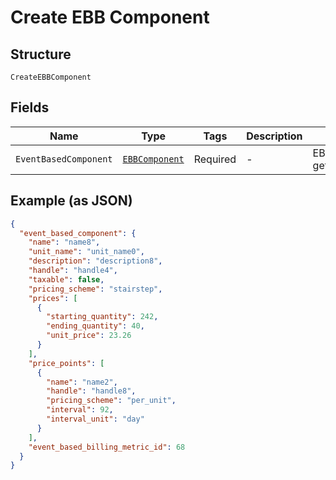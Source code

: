 
# Create EBB Component

## Structure

`CreateEBBComponent`

## Fields

| Name | Type | Tags | Description | Getter | Setter |
|  --- | --- | --- | --- | --- | --- |
| `EventBasedComponent` | [`EBBComponent`](../../doc/models/ebb-component.md) | Required | - | EBBComponent getEventBasedComponent() | setEventBasedComponent(EBBComponent eventBasedComponent) |

## Example (as JSON)

```json
{
  "event_based_component": {
    "name": "name8",
    "unit_name": "unit_name0",
    "description": "description8",
    "handle": "handle4",
    "taxable": false,
    "pricing_scheme": "stairstep",
    "prices": [
      {
        "starting_quantity": 242,
        "ending_quantity": 40,
        "unit_price": 23.26
      }
    ],
    "price_points": [
      {
        "name": "name2",
        "handle": "handle8",
        "pricing_scheme": "per_unit",
        "interval": 92,
        "interval_unit": "day"
      }
    ],
    "event_based_billing_metric_id": 68
  }
}
```

